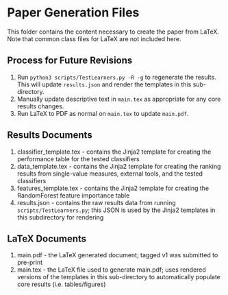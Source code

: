 # Paper Generation Files
This folder contains the content necessary to create the paper from LaTeX.  Note that common class files for LaTeX are not included here.

## Process for Future Revisions
1. Run `python3 scripts/TestLearners.py -R -g` to regenerate the results.  This will update `results.json` and render the templates in this sub-directory.
2. Manually update descriptive text in `main.tex` as appropriate for any core results changes.
3. Run LaTeX to PDF as normal on `main.tex` to update `main.pdf`.

## Results Documents
1. classifier_template.tex - contains the Jinja2 template for creating the performance table for the tested classifiers
2. data_template.tex - contains the Jinja2 template for creating the ranking results from single-value measures, external tools, and the tested classifiers
3. features_template.tex - contains the Jinja2 template for creating the RandomForest feature importance table
4. results.json - contains the raw results data from running `scripts/TestLearners.py`; this JSON is used by the Jinja2 templates in this subdirectory for rendering

## LaTeX Documents
1. main.pdf - the LaTeX generated document; tagged v1 was submitted to pre-print
2. main.tex - the LaTeX file used to generate main.pdf; uses rendered versions of the templates in this sub-directory to automatically populate core results (i.e. tables/figures)